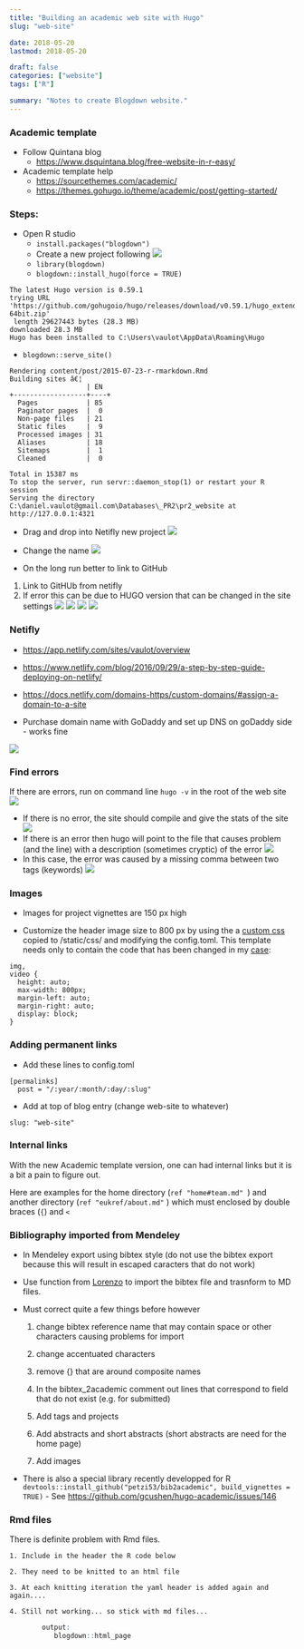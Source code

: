 ```yaml
---
title: "Building an academic web site with Hugo"
slug: "web-site"

date: 2018-05-20
lastmod: 2018-05-20

draft: false
categories: ["website"]
tags: ["R"]

summary: "Notes to create Blogdown website."
---
```


### Academic template
* Follow Quintana blog
  * https://www.dsquintana.blog/free-website-in-r-easy/
* Academic template help
  * https://sourcethemes.com/academic/
  * https://themes.gohugo.io/theme/academic/post/getting-started/

### Steps:
* Open R studio
  * `install.packages("blogdown")`
  * Create a new project following
  ![](/img/hugo_create_project.png)
  * `library(blogdown)`
  * `blogdown::install_hugo(force = TRUE)`

```console
The latest Hugo version is 0.59.1
trying URL 'https://github.com/gohugoio/hugo/releases/download/v0.59.1/hugo_extended_0.59.1_Windows-64bit.zip'
 length 29627443 bytes (28.3 MB)
downloaded 28.3 MB
Hugo has been installed to C:\Users\vaulot\AppData\Roaming\Hugo
```

  * `blogdown::serve_site()`

  ```console
  Rendering content/post/2015-07-23-r-rmarkdown.Rmd
  Building sites â€¦
                     | EN  
  +------------------+----+
    Pages            | 85  
    Paginator pages  |  0  
    Non-page files   | 21  
    Static files     |  9  
    Processed images | 31  
    Aliases          | 18  
    Sitemaps         |  1  
    Cleaned          |  0  

  Total in 15387 ms
  To stop the server, run servr::daemon_stop(1) or restart your R session
  Serving the directory C:\daniel.vaulot@gmail.com\Databases\_PR2\pr2_website at http://127.0.0.1:4321
  ```

  * Drag and drop into Netifly new project
    ![](/img/hugo_deploy_simple.png)
  * Change the name
    ![](/img/hugo_change_name.png)

  * On the long run better to link to GitHub
  1. Link to GitHUb from netifly
  2. If error this can be due to HUGO version that can be changed in the site settings
  ![](/img/hugo_version.png)
  ![](/img/hugo_add_name_server_goddy.png)
  ![](/img/hugo_add_name_server_netifly.png)
  ![](/img/hugo_add_name_server_netifly_success.png)  

### Netifly
  * https://app.netlify.com/sites/vaulot/overview
  * https://www.netlify.com/blog/2016/09/29/a-step-by-step-guide-deploying-on-netlify/
  * https://docs.netlify.com/domains-https/custom-domains/#assign-a-domain-to-a-site

* Purchase domain name with GoDaddy and set up DNS on goDaddy side - works fine

![](/img/dns-setup-1.png)

### Find errors
If there are errors, run on command line `hugo -v` in the root of the web site
![](/img/hugo_v.png)
* If there is no error, the site should compile and give the stats of the site
![](/img/hugo_valid.png)
* If there is an error then hugo will point to the file that causes problem (and the line) with a description (sometimes cryptic) of the error
 ![](/img/hugo_error.png)
* In this case, the error was caused by a missing comma between two tags (keywords)
 ![](/img/hugo_error_file.png)


### Images
* Images for project vignettes are 150 px high

* Customize the header image size to 800 px by using the a [custom css](https://sourcethemes.com/academic/docs/customization/#customize-style-css) copied to /static/css/ and modifying the config.toml. This template needs only to contain the code that has been changed in my [case](https://github.com/gcushen/hugo-academic/issues/84):
```console
img,
video {
  height: auto;
  max-width: 800px;
  margin-left: auto;
  margin-right: auto;
  display: block;
}
```

### Adding permanent links

* Add these lines to config.toml

```console
[permalinks]
  post = "/:year/:month/:day/:slug"
```

 * Add at top of blog entry (change web-site to whatever)

 ```console
 slug: "web-site"
 ```

### Internal links
With the new Academic template version, one can had internal links but it is a bit a pain to figure out.  

Here are examples for the home directory (`ref "home#team.md" `) and another directory (`ref "eukref/about.md"` ) which must enclosed by double braces (`{`) and `<`


### Bibliography imported from Mendeley

 * In Mendeley export using bibtex style (do not use the bibtex export because this will result in escaped caracters that do not work)

 * Use function from [Lorenzo](https://lbusett.netlify.com/post/automatically-importing-publications-from-bibtex-to-a-hugo-academic-blog/) to import the bibtex file and trasnform to MD files.

 * Must correct quite a few things before however

    1. change bibtex reference name that may contain space or other characters causing problems for import  

    1. change accentuated characters

    1. remove {} that are around composite names

    1. In the bibtex_2academic comment out lines that correspond to field that do not exist (e.g. for submitted)

    1. Add tags and projects

    1. Add abstracts and short abstracts (short abstracts are need for the home page)

    1. Add images

* There is also a special library recently developped for R `devtools::install_github("petzi53/bib2academic", build_vignettes = TRUE)` - See https://github.com/gcushen/hugo-academic/issues/146

### Rmd files

There is definite problem with Rmd files.   

    1. Include in the header the R code below

    2. They need to be knitted to an html file  

    3. At each knitting iteration the yaml header is added again and again....

    4. Still not working... so stick with md files...  

```r
        output:
           blogdown::html_page
```
